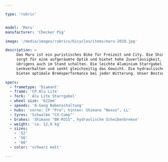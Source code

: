 ```yaml
---

type: 'rubric'


model: 'Maru'
manufacturer: 'Checker Pig'

image: '/media/images/rubrics/bicycles/items/maru-2018.jpg'

description: >
     Das Maru ist ein puristisches Bike für Freizeit und City. Die Shimano Nexus 8-Gang Getriebenabe 
     sorgt für eine aufgeräumte Optik und bietet hohe Zuverlässigkeit. Mit der Nexus Nabe kann man 
     übrigens auch im Stand schalten. Die leichte Aluminium Starrgabel sorgt für ein direktes 
     Lenkverhalten und senkt gleichzeitig das Gewicht. Die hydraulischen Shimano Scheibenbremsen 
     bieten optimale Bremsperformance bei jeder Witterung. Unser Bestseller in der Checker Pig Linie.

specs:
  - frametype: 'Diamant'
  - frame: 'CP Alu Lite'
  - fork: ' Alu Lite Starrgabel'
  - wheel size: '622mm'
  - speeds: '8-Gang Nabenschaltung'
  - hubs: 'vorne: CP "Pro"; hinten: Shimano "Nexus", LL'
  - tyres: 'Schwalbe "CX-Comp"'
  - brakes: 'Shimano "BR-M315", hydraulische Scheibenbremse'
  - weight: 'ca. 12,8 kg'
  - sizes:
    - '52'
    - '56'
    - '60'
  - color: 'schwarz matt'

---
```

